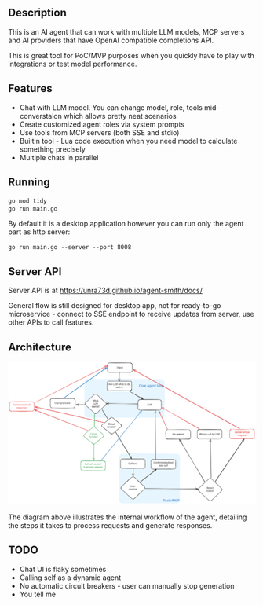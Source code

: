 ## Description
This is an AI agent that can work with multiple LLM models, MCP servers and AI providers that have OpenAI compatible completions API.

This is great tool for PoC/MVP purposes when you quickly have to play with integrations or test model performance.

## Features
- Chat with LLM model. You can change model, role, tools mid-converstaion which allows pretty neat scenarios
- Create customized agent roles via system prompts
- Use tools from MCP servers (both SSE and stdio)
- Builtin tool - Lua code execution when you need model to calculate something precisely
- Multiple chats in parallel

## Running
```
go mod tidy
go run main.go
```

By default it is a desktop application however you can run only the agent part as http server:
```
go run main.go --server --port 8008
```

## Server API
Server API is at https://unra73d.github.io/agent-smith/docs/

General flow is still designed for desktop app, not for ready-to-go microservice - connect to SSE endpoint to receive updates from server, use other APIs to call features.

## Architecture
![Agent Workflow](docs/agent_workflow.svg)

The diagram above illustrates the internal workflow of the agent, detailing the steps it takes to process requests and generate responses.

## TODO
- Chat UI is flaky sometimes
- Calling self as a dynamic agent
- No automatic circuit breakers - user can manually stop generation
- You tell me

